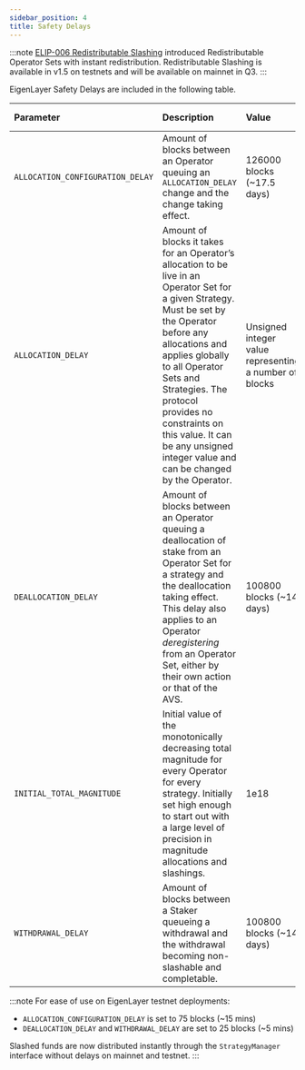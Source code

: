 ```yaml
---
sidebar_position: 4
title: Safety Delays
---
```


:::note
[ELIP-006 Redistributable Slashing](https://github.com/eigenfoundation/ELIPs/blob/main/ELIPs/ELIP-006.md) introduced Redistributable Operator Sets with instant redistribution.
Redistributable Slashing is available in v1.5 on testnets and will be available on mainnet in Q3.
:::

EigenLayer Safety Delays are included in the following table.

| Parameter                        | Description                                                                                                                                                                                                                                                                                                                                                                                    | Value                                                  | Setter & Configuration |
|:---------------------------------|:-----------------------------------------------------------------------------------------------------------------------------------------------------------------------------------------------------------------------------------------------------------------------------------------------------------------------------------------------------------------------------------------------|:-------------------------------------------------------| :---- |
| `ALLOCATION_CONFIGURATION_DELAY` | Amount of blocks between an Operator queuing an `ALLOCATION_DELAY` change and the change taking effect.                                                                                                                                                                                                                                                                                        | 126000 blocks (~17.5 days)                             | Core Protocol: Set via governance |
| `ALLOCATION_DELAY`               | Amount of blocks it takes for an Operator’s allocation to be live in an Operator Set for a given Strategy. Must be set by the Operator before any allocations and applies globally to all Operator Sets and Strategies.  The protocol provides no constraints on this value. It can be any unsigned integer value and can be changed by the Operator.                                          | Unsigned integer value representing a number of blocks | Operator: Set via `AllocationManager` Must be set in order to allocate |
| `DEALLOCATION_DELAY`             | Amount of blocks between an Operator queuing a deallocation of stake from an Operator Set for a strategy and the deallocation taking effect. This delay also applies to an Operator *deregistering* from an Operator Set, either by their own action or that of the AVS.                                                                                                                       | 100800 blocks (~14 days)                               | Core Protocol: Set via governance |
| `INITIAL_TOTAL_MAGNITUDE`        | Initial value of the monotonically decreasing total magnitude for every Operator for every strategy. Initially set high enough to start out with a large level of precision in magnitude allocations and slashings.                                                                                                                                                                            | 1e18                                                   | Core Protocol: Constant, unlikely to change |
| `WITHDRAWAL_DELAY`               | Amount of blocks between a Staker queueing a withdrawal and the withdrawal becoming non-slashable and completable.                                                                                                                                                                                                                                                                             | 100800 blocks (~14 days)                               | Core Protocol: Set via governance |

:::note 
For ease of use on EigenLayer testnet deployments:
* `ALLOCATION_CONFIGURATION_DELAY` is set to 75 blocks (~15 mins)
* `DEALLOCATION_DELAY` and `WITHDRAWAL_DELAY` are set to 25 blocks (~5 mins)

Slashed funds are now distributed instantly through the `StrategyManager` interface without delays on mainnet and testnet.
:::